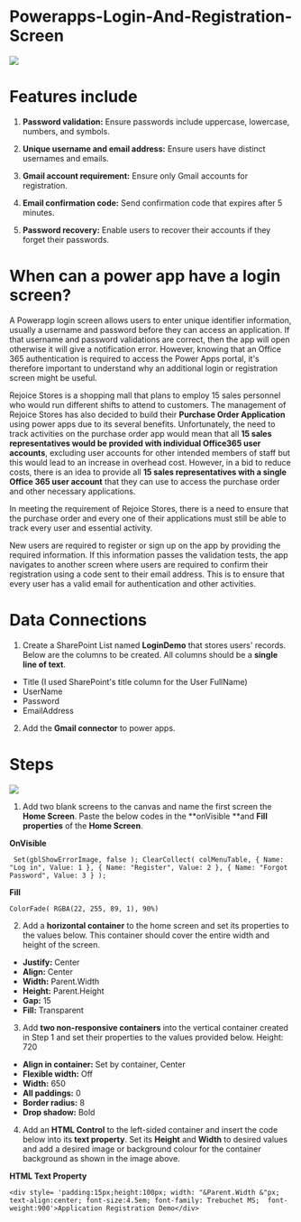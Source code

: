 # Powerapps-Login-And-Registration-Screen

![](https://miro.medium.com/v2/resize:fit:2000/format:webp/1*ri_IQr_oyxf2s7wx8enzGg.png)

# Features include

1. **Password validation:**
Ensure passwords include uppercase, lowercase, numbers, and symbols.

2. **Unique username and email address:**
Ensure users have distinct usernames and emails.

3. **Gmail account requirement:**
Ensure only Gmail accounts for registration.

4. **Email confirmation code:**
   Send confirmation code that expires after 5 minutes.

5. **Password recovery:**
Enable users to recover their accounts if they forget their passwords.


# When can a power app have a login screen?
A Powerapp login screen allows users to enter unique identifier information, usually a username and password before they can access an application. If that username and password validations are correct, then the app will open otherwise it will give a notification error. However, knowing that an Office 365 authentication is required to access the Power Apps portal, it's therefore important to understand why an additional login or registration screen might be useful.

Rejoice Stores is a shopping mall that plans to employ 15 sales personnel who would run different shifts to attend to customers. The management of Rejoice Stores has also decided to build their **Purchase Order Application** using power apps due to its several benefits. Unfortunately, the need to track activities on the purchase order app would mean that all **15 sales representatives would be provided with individual Office365 user accounts**, excluding user accounts for other intended members of staff but this would lead to an increase in overhead cost. However, in a bid to reduce costs, there is an idea to provide all **15 sales representatives with a single Office 365 user account** that they can use to access the purchase order and other necessary applications.

In meeting the requirement of Rejoice Stores, there is a need to ensure that the purchase order and every one of their applications must still be able to track every user and essential activity.

New users are required to register or sign up on the app by providing the required information. If this information passes the validation tests, the app navigates to another screen where users are required to confirm their registration using a code sent to their email address. This is to ensure that every user has a valid email for authentication and other activities.

# Data Connections
1. Create a SharePoint List named **LoginDemo** that stores users' records. Below are the columns to be created. All columns should be a **single line of text**.
* Title (I used SharePoint's title column for the User FullName)
* UserName
* Password
* EmailAddress

2. Add the **Gmail connector** to power apps.

# Steps
![](https://miro.medium.com/v2/resize:fit:1400/format:webp/1*vo-coBCLfaUscPcnzycK5g.png)

1. Add two blank screens to the canvas and name the first screen the **Home Screen**. Paste the below codes in the **onVisible **and **Fill properties** of the **Home Screen**.

**OnVisible**

` Set(gblShowErrorImage, false );
   ClearCollect(
      colMenuTable,
      {
          Name: "Log in",
          Value: 1
      },
      {
          Name: "Register",
          Value: 2
      },
      {
          Name: "Forgot Password",
          Value: 3
      }
   );`

**Fill**

`ColorFade( RGBA(22, 255, 89, 1), 90%)`

2. Add a **horizontal container** to the home screen and set its properties to the values below. This container should cover the entire width and height of the screen.

* **Justify:** Center
* **Align:** Center
* **Width:** Parent.Width
* **Height:** Parent.Height
* **Gap:** 15
* **Fill:** Transparent

3. Add **two non-responsive containers** into the vertical container created in Step 1 and set their properties to the values provided below.
Height: 720
* **Align in container:** Set by container, Center
* **Flexible width:** Off
* **Width:** 650
* **All paddings:** 0
* **Border radius:** 8
* **Drop shadow:** Bold

4. Add an **HTML Control** to the left-sided container and insert the code below into its **text property**. Set its **Height** and **Width** to desired values and add a desired image or background colour for the container background as shown in the image above.

**HTML Text Property**

`<div style= 'padding:15px;height:100px; width: "&Parent.Width &"px;  
text-align:center; font-size:4.5em; font-family: Trebuchet MS; 
font-weight:900'>Application Registration Demo</div>`

